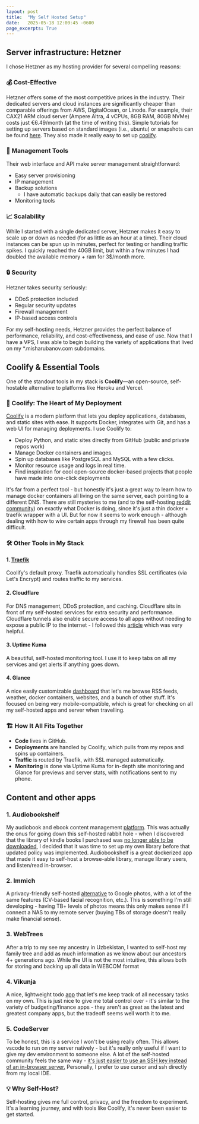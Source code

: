 ```yaml
---
layout: post
title:  "My Self Hosted Setup"
date:   2025-05-18 12:00:45 -0600
page_excerpts: True
---
```


## Server infrastructure: Hetzner
I chose Hetzner as my hosting provider for several compelling reasons:

### 💰 Cost-Effective
Hetzner offers some of the most competitive prices in the industry. Their dedicated servers and cloud instances are significantly cheaper than comparable offerings from AWS, DigitalOcean, or Linode. For example, their CAX21 ARM cloud server (Ampere Altra, 4 vCPUs, 8GB RAM, 80GB NVMe) costs just €6.49/month (at the time of writing this). Simple tutorials for setting up servers based on standard images (i.e., ubuntu) or snapshots can be found [here](https://docs.hetzner.com/cloud/servers/getting-started/creating-a-server/). They also made it really easy to set up [coolify](https://community.hetzner.com/tutorials/install-and-configure-coolify-on-linux).


### 🔧 Management Tools
Their web interface and API make server management straightforward:
- Easy server provisioning
- IP management
- Backup solutions
  - I have automatic backups daily that can easily be restored
- Monitoring tools

### 📈 Scalability
While I started with a single dedicated server, Hetzner makes it easy to scale up or down as needed (for as little as an hour at a time). Their cloud instances can be spun up in minutes, perfect for testing or handling traffic spikes. I quickly reached the 40GB limit, but within a few minutes I had doubled the available memory + ram for 3$/month more.

### 🔒 Security
Hetzner takes security seriously:
- DDoS protection included
- Regular security updates
- Firewall management
- IP-based access controls

For my self-hosting needs, Hetzner provides the perfect balance of performance, reliability, and cost-effectiveness, and ease of use. Now that I have a VPS, I was able to begin building the variety of applications that lived on my *.misharubanov.com subdomains.


## Coolify & Essential Tools

One of the standout tools in my stack is **Coolify**—an open-source, self-hostable alternative to platforms like Heroku and Vercel. 

### 🚀 Coolify: The Heart of My Deployment

[Coolify](https://coolify.io/) is a modern platform that lets you deploy applications, databases, and static sites with ease. It supports Docker, integrates with Git, and has a  web UI for managing deployments. I use Coolify to:

- Deploy Python, and static sites directly from GitHub (public and private repos work)
- Manage Docker containers and images.
- Spin up databases like PostgreSQL and MySQL with a few clicks.
- Monitor resource usage and logs in real time.
- Find inspiration for cool open-source docker-based projects that people have made into one-click deployments

It's far from a perfect tool - but honestly it's just a great way to learn how to manage docker containers all living on the same server, each pointing to a different DNS. There are still mysteries to me (and to the self-hosting [reddit community](https://www.reddit.com/r/coolify/comments/1ivslne/nothing_works_on_coolify/)) on exactly what Docker is doing, since it's just a thin docker + traefik wrapper with a UI. But for now it seems to work enough - although dealing with how to wire certain apps through my firewall has been quite difficult.

### 🛠️ Other Tools in My Stack

#### 1. **[Traefik](https://coolify.io/docs/knowledge-base/proxy/traefik/overview)**
Coolify's default proxy. Traefik automatically handles SSL certificates (via Let's Encrypt) and routes traffic to my services.

#### 2. **Cloudflare**
For DNS management, DDoS protection, and caching. Cloudflare sits in front of my self-hosted services for extra security and performance. Cloudflare tunnels also enable secure access to all apps without needing to expose a public IP to the internet - I followed this [article](https://rasmusgodske.com/posts/securely-expose-your-coolify-apps-with-the-magic-of-cloudflare-tunnels/) which was very helpful. 

#### 3. **Uptime Kuma**
A beautiful, self-hosted monitoring tool. I use it to keep tabs on all my services and get alerts if anything goes down.

#### 4. **Glance**
A nice easily customizable [dashboard](dashboard.misharubanov.com) that let's me browse RSS feeds, weather, docker containers, websites, and a bunch of other stuff. It's focused on being very mobile-compatible, which is great for checking on all my self-hosted apps and server when travelling.

### 🏗️ How It All Fits Together

- **Code** lives in GitHub.
- **Deployments** are handled by Coolify, which pulls from my repos and spins up containers.
- **Traffic** is routed by Traefik, with SSL managed automatically.
- **Monitoring** is done via Uptime Kuma for in-depth site monitoring and Glance for previews and server stats, with notifications sent to my phone.

## Content and other apps

### 1. **Audiobookshelf**
My audiobook and ebook content management [platform](http://bookshelf.misharubanov.com/). This was actually the onus for going down this self-hosted rabbit hole - when I discovered that the library of kindle books I purchased was [no longer able to be downloaded](https://www.theverge.com/news/612898/amazon-removing-kindle-book-download-transfer-usb), I decided that it was time to set up my own library before that updated policy was implemented. Audiobookshelf is a great dockerized app that made it easy to self-host a browse-able library, manage library users, and listen/read in-browser.

### 2. **Immich**
A privacy-friendly self-hosted [alternative](https://immich.app/) to Google photos, with a lot of the same features (CV-based facial recognition, etc.). This is something I'm still developing - having TB+ levels of photos means this only makes sense if I connect a NAS to my remote server (buying TBs of storage doesn't really make financial sense). 

### 3. **WebTrees**
After a trip to my see my ancestry in Uzbekistan, I wanted to self-host my family tree and add as much information as we know about our ancestors 4+ generations ago. While the UI is not the most intuitive, this  allows both for storing and backing up all data in WEBCOM format

### 4. **Vikunja**
A nice, lightweight todo [app](https://todo.misharubanov.com/) that let's me keep track of all necessary tasks on my own. This is just nice to give me total control over - it's similar to the variety of budgeting/finance apps - they aren't as great as the latest and greatest company apps, but the tradeoff seems well worth it to me.

### 5. **CodeServer**
To be honest, this is a service I won't be using really often. This allows vscode to run on my server natively - but it's really only useful if I want to give my dev environment to someone else. A lot of the self-hosted community feels the same way - [it's just easier to use an SSH key instead of an in-browser server.](https://www.reddit.com/r/selfhosted/comments/15lqvyz/anyone_else_hosting_codeserver/) Personally, I prefer to use cursor and ssh directly from my local IDE.

### 💡 Why Self-Host?

Self-hosting gives me full control, privacy, and the freedom to experiment. It's a learning journey, and with tools like Coolify, it's never been easier to get started.

